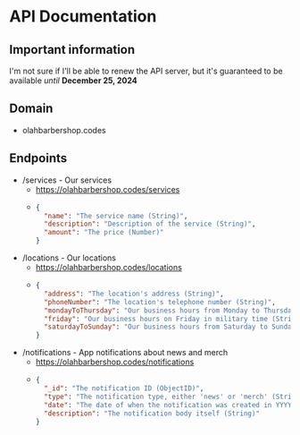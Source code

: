 # API Documentation

## Important information
I'm not sure if I'll be able to renew the API server, but it's guaranteed to be available *until* **December 25, 2024**

## Domain
- olahbarbershop.codes

## Endpoints
- /services - Our services
  - https://olahbarbershop.codes/services
  - ```json
    {
      "name": "The service name (String)",
      "description": "Description of the service (String)",
      "amount": "The price (Number)"
    }
    ```
- /locations - Our locations
  - https://olahbarbershop.codes/locations
  - ```json
    {
      "address": "The location's address (String)",
      "phoneNumber": "The location's telephone number (String)",
      "mondayToThursday": "Our business hours from Monday to Thursday in military time (String)",
      "friday": "Our business hours on Friday in military time (String)",
      "saturdayToSunday": "Our business hours from Saturday to Sunday in military time (String)"
    }
    ```
- /notifications - App notifications about news and merch
  - https://olahbarbershop.codes/notifications
  - ```json
    {
      "_id": "The notification ID (ObjectID)",
      "type": "The notification type, either 'news' or 'merch' (String)",
      "date": "The date of when the notification was created in YYYY-MM-DD format (String)",
      "description": "The notification body itself (String)"
    }
    ```
